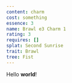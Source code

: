```yaml
---
content: charm
cost: something
essence: 3
name: Brawl e3 Charm 1
rating: 3
requires: []
splat: Second Sunrise
trait: Brawl
tree: Fist
---
```


Hello **world**!
